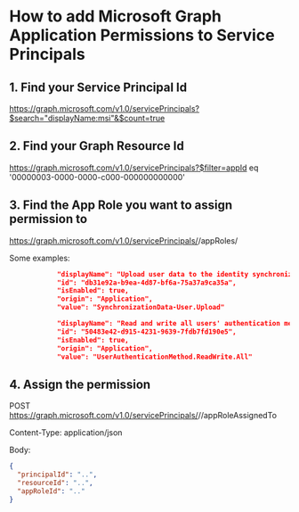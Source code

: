 # How to add Microsoft Graph Application Permissions to Service Principals

## 1. Find your Service Principal Id

https://graph.microsoft.com/v1.0/servicePrincipals?$search="displayName:msi"&$count=true

## 2. Find your Graph Resource Id

https://graph.microsoft.com/v1.0/servicePrincipals?$filter=appId eq '00000003-0000-0000-c000-000000000000'

## 3. Find the App Role you want to assign permission to

https://graph.microsoft.com/v1.0/servicePrincipals/<your-graph-resource-id>/appRoles/

Some examples:

```json
            "displayName": "Upload user data to the identity synchronization service",
            "id": "db31e92a-b9ea-4d87-bf6a-75a37a9ca35a",
            "isEnabled": true,
            "origin": "Application",
            "value": "SynchronizationData-User.Upload"

            "displayName": "Read and write all users' authentication methods ",
            "id": "50483e42-d915-4231-9639-7fdb7fd190e5",
            "isEnabled": true,
            "origin": "Application",
            "value": "UserAuthenticationMethod.ReadWrite.All"

```

## 4.  Assign the permission

POST https://graph.microsoft.com/v1.0/servicePrincipals/<your-graph-resource-id>//appRoleAssignedTo

Content-Type: application/json

Body:

```json
{
  "principalId": "..",
  "resourceId": "..",
  "appRoleId": ".."
}
```
